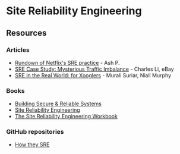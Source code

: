 # Site Reliability Engineering

## Resources

### Articles

* [Rundown of Netflix's SRE practice](https://five9s.substack.com/p/rundown-of-netflixs-sre-practice) - Ash P.
* [SRE Case Study: Mysterious Traffic Imbalance](https://tech.ebayinc.com/engineering/sre-case-study-mysterious-traffic-imbalance/) - Charles Li, eBay
* [SRE in the Real World: for Xooglers](https://docs.google.com/document/d/1HB9CUfavNbeP1cU8QPl9kjYuiME2\_90P5DDRjqxYyIo/edit) - Murali Suriar, Niall Murphy

### Books

* [Building Secure & Reliable Systems](https://sre.google/static/pdf/building\_secure\_and\_reliable\_systems.pdf)
* [Site Reliability Engineering](https://sre.google/sre-book/table-of-contents/)
* [The Site Reliability Engineering Workbook](https://sre.google/workbook/table-of-contents/)

### GitHub repositories

* [How they SRE](https://github.com/upgundecha/howtheysre)

